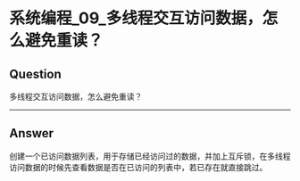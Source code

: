 # 系统编程_09_多线程交互访问数据，怎么避免重读？


## Question
多线程交互访问数据，怎么避免重读？

----

## Answer
创建一个已访问数据列表，用于存储已经访问过的数据，并加上互斥锁，在多线程访问数据的时候先查看数据是否在已访问的列表中，若已存在就直接跳过。
